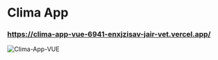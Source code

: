 # Clima App

### https://clima-app-vue-6941-enxjzisav-jair-vet.vercel.app/


![Clima-App-VUE](https://github.com/Jair-vet/Clima-App-VUE/assets/63264620/d1ad6aee-8d10-4a7f-8d83-21b3eeb9a7c5)
